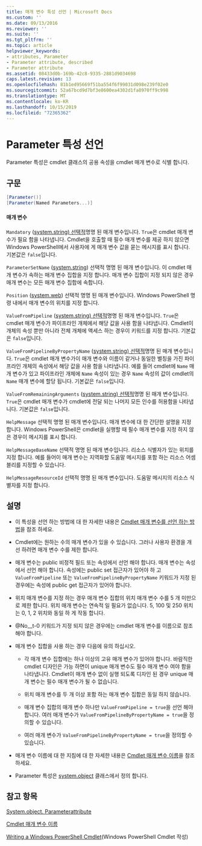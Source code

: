 ```yaml
---
title: 매개 변수 특성 선언 | Microsoft Docs
ms.custom: ''
ms.date: 09/13/2016
ms.reviewer: ''
ms.suite: ''
ms.tgt_pltfrm: ''
ms.topic: article
helpviewer_keywords:
- attributes, Parameter
- Parameter attribute, described
- Parameter attribute
ms.assetid: 08433d0b-169b-42c8-9335-2881d9034698
caps.latest.revision: 13
ms.openlocfilehash: 81b1ed95669f51ba554f6f99031d098e239f02e0
ms.sourcegitcommit: 52a67bcd9d7bf3e8600ea4302d1fa8970ff9c998
ms.translationtype: MT
ms.contentlocale: ko-KR
ms.lasthandoff: 10/15/2019
ms.locfileid: "72365362"
---
```

# <a name="parameter-attribute-declaration"></a>Parameter 특성 선언

Parameter 특성은 cmdlet 클래스의 공용 속성을 cmdlet 매개 변수로 식별 합니다.

## <a name="syntax"></a>구문

```csharp
[Parameter()]
[Parameter(Named Parameters...)]
```

#### <a name="parameters"></a>매개 변수

`Mandatory` ([system.string) 선택적](/dotnet/api/System.Boolean)명명 된 매개 변수입니다. `True`은 cmdlet 매개 변수가 필요 함을 나타냅니다. Cmdlet을 호출할 때 필수 매개 변수를 제공 하지 않으면 Windows PowerShell에서 사용자에 게 매개 변수 값을 묻는 메시지를 표시 합니다. 기본값은 `false`입니다.

`ParameterSetName` ([system.string](/dotnet/api/System.String)) 선택적 명명 된 매개 변수입니다. 이 cmdlet 매개 변수가 속하는 매개 변수 집합을 지정 합니다. 매개 변수 집합이 지정 되지 않은 경우 매개 변수는 모든 매개 변수 집합에 속합니다.

`Position` ([system.web](/dotnet/api/System.Int32)) 선택적 명명 된 매개 변수입니다. Windows PowerShell 명령 내에서 매개 변수의 위치를 지정 합니다.

`ValueFromPipeline` ([system.string) 선택적](/dotnet/api/System.Boolean)명명 된 매개 변수입니다. `True`은 cmdlet 매개 변수가 파이프라인 개체에서 해당 값을 사용 함을 나타냅니다. Cmdlet이 개체의 속성 뿐만 아니라 전체 개체에 액세스 하는 경우이 키워드를 지정 합니다. 기본값은 `false`입니다.

`ValueFromPipelineByPropertyName` ([system.string) 선택적](/dotnet/api/System.Boolean)명명 된 매개 변수입니다. `True`은 cmdlet 매개 변수가이 매개 변수와 이름이 같거나 동일한 별칭을 가진 파이프라인 개체의 속성에서 해당 값을 사용 함을 나타냅니다. 예를 들어 cmdlet에 `Name` 매개 변수가 있고 파이프라인 개체에 `Name` 속성이 있는 경우 `Name` 속성의 값이 cmdlet의 `Name` 매개 변수에 할당 됩니다. 기본값은 `false`입니다.

`ValueFromRemainingArguments` ([system.string) 선택적](/dotnet/api/System.Boolean)명명 된 매개 변수입니다. `True`은 cmdlet 매개 변수가 cmdlet에 전달 되는 나머지 모든 인수를 허용함을 나타냅니다. 기본값은 `false`입니다.

`HelpMessage` 선택적 명명 된 매개 변수입니다. 매개 변수에 대 한 간단한 설명을 지정 합니다. Windows PowerShell은 cmdlet을 실행할 때 필수 매개 변수를 지정 하지 않은 경우이 메시지를 표시 합니다.

`HelpMessageBaseName` 선택적 명명 된 매개 변수입니다. 리소스 식별자가 있는 위치를 지정 합니다. 예를 들어이 매개 변수는 지역화할 도움말 메시지를 포함 하는 리소스 어셈블리를 지정할 수 있습니다.

`HelpMessageResourceId` 선택적 명명 된 매개 변수입니다. 도움말 메시지의 리소스 식별자를 지정 합니다.

## <a name="remarks"></a>설명

- 이 특성을 선언 하는 방법에 대 한 자세한 내용은 [Cmdlet 매개 변수를 선언 하는 방법](./how-to-declare-cmdlet-parameters.md)을 참조 하세요.

- Cmdlet에는 원하는 수의 매개 변수가 있을 수 있습니다. 그러나 사용자 환경을 개선 하려면 매개 변수 수를 제한 합니다.

- 매개 변수는 public 비정적 필드 또는 속성에서 선언 해야 합니다. 매개 변수는 속성에서 선언 해야 합니다. 속성에는 public set 접근자가 있어야 하 고 `ValueFromPipeline` 또는 `ValueFromPipelineByPropertyName` 키워드가 지정 된 경우에는 속성에 public get 접근자가 있어야 합니다.

- 위치 매개 변수를 지정 하는 경우 매개 변수 집합의 위치 매개 변수 수를 5 개 미만으로 제한 합니다. 위치 매개 변수는 연속적 일 필요가 없습니다. 5, 100 및 250 위치는 0, 1, 2 위치와 동일 하 게 작동 합니다.

- @No__t-0 키워드가 지정 되지 않은 경우에는 cmdlet 매개 변수를 이름으로 참조 해야 합니다.

- 매개 변수 집합을 사용 하는 경우 다음에 유의 하십시오.

    - 각 매개 변수 집합에는 하나 이상의 고유 매개 변수가 있어야 합니다. 바람직한 cmdlet 디자인은 가능 하면이 unique 매개 변수도 필수 매개 변수 여야 함을 나타냅니다. Cmdlet이 매개 변수 없이 실행 되도록 디자인 된 경우 unique 매개 변수는 필수 매개 변수가 될 수 없습니다.

    - 위치 매개 변수를 두 개 이상 포함 하는 매개 변수 집합은 동일 하지 않습니다.

    - 매개 변수 집합의 매개 변수 하나만 `ValueFromPipeline = true`을 선언 해야 합니다. 여러 매개 변수가 `ValueFromPipelineByPropertyName = true`을 정의할 수 있습니다.

    - 여러 매개 변수가 `ValueFromPipelineByPropertyName = true`을 정의할 수 있습니다.

- 매개 변수 이름에 대 한 지침에 대 한 자세한 내용은 [Cmdlet 매개 변수 이름](standard-cmdlet-parameter-names-and-types.md)을 참조 하세요.

- Parameter 특성은 [system.object](/dotnet/api/System.Management.Automation.ParameterAttribute) 클래스에서 정의 합니다.

## <a name="see-also"></a>참고 항목

[System.object. Parameterattribute](/dotnet/api/System.Management.Automation.ParameterAttribute)

[Cmdlet 매개 변수 이름](standard-cmdlet-parameter-names-and-types.md)

[Writing a Windows PowerShell Cmdlet](./writing-a-windows-powershell-cmdlet.md)(Windows PowerShell Cmdlet 작성)
